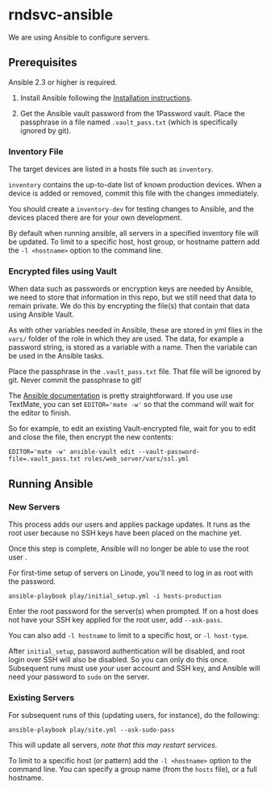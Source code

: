 # rndsvc-ansible

We are using Ansible to configure servers.

## Prerequisites

Ansible 2.3 or higher is required.

1. Install Ansible following the [Installation instructions].

1. Get the Ansible vault password from the 1Password vault. Place the passphrase in a file named `.vault_pass.txt` (which is specifically ignored by git).

[Installation instructions]:http://docs.ansible.com/intro_installation.html

### Inventory File

The target devices are listed in a hosts file such as `inventory`.

`inventory` contains the up-to-date list of known production devices.
When a device is added or removed, commit this file with the changes immediately.

You should create a `inventory-dev` for testing changes to Ansible, and the devices placed there are for your own development.

By default when running ansible, all servers in a specified inventory file will be updated.
To limit to a specific host, host group, or hostname pattern add the `-l <hostname>` option to the command line.

### Encrypted files using Vault

When data such as passwords or encryption keys are needed by Ansible, we need to store that information in this repo, but we still need that data to remain private.
We do this by encrypting the file(s) that contain that data using Ansible Vault.

As with other variables needed in Ansible, these are stored in yml files in the `vars/` folder of the role in which they are used.
The data, for example a password string, is stored as a variable with a name.
Then the variable can be used in the Ansible tasks.

Place the passphrase in the `.vault_pass.txt` file.
That file will be ignored by git. Never commit the passphrase to git!

The [Ansible documentation](http://docs.ansible.com/playbooks_vault.html#creating-encrypted-files) is pretty straightforward.
If you use use TextMate, you can set `EDITOR='mate -w'` so that the command will wait for the editor to finish.

So for example, to edit an existing Vault-encrypted file, wait for you to edit and close the file, then encrypt the new contents:

    EDITOR='mate -w' ansible-vault edit --vault-password-file=.vault_pass.txt roles/web_server/vars/ssl.yml

## Running Ansible

### New Servers

This process adds our users and applies package updates.
It runs as the root user because no SSH keys have been placed on the machine yet.

Once this step is complete, Ansible will no longer be able to use the root user .

For first-time setup of servers on Linode, you'll need to log in as root with the password.

    ansible-playbook play/initial_setup.yml -i hosts-production

Enter the root password for the server(s) when prompted. If on a host does not have your SSH key applied for the root user, add `--ask-pass`.

You can also add `-l hostname` to limit to a specific host, or `-l host-type`.

After `initial_setup`, password authentication will be disabled, and root login over SSH will also be disabled.
So you can only do this once.
Subsequent runs must use _your_ user account and SSH key, and Ansible will need your password to `sudo` on the server.

### Existing Servers

For subsequent runs of this (updating users, for instance), do the following:

    ansible-playbook play/site.yml --ask-sudo-pass

This will update all servers, *note that this may restart services*.

To limit to a specific host (or pattern) add the `-l <hostname>` option to the command line.
You can specify a group name (from the `hosts` file), or a full hostname.
